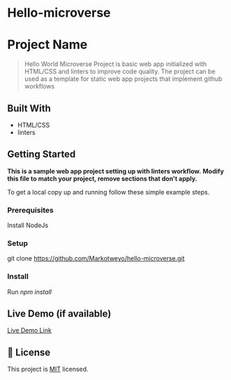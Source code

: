 # Hello-microverse
# Project Name

> Hello World Microverse Project is basic web app initialized with HTML/CSS and linters to improve code quality. The project can be used as a template for static web app projects that implement github workflows


## Built With

- HTML/CSS
- linters

## Getting Started

**This is a sample web app project setting up with linters workflow.**
**Modify this file to match your project, remove sections that don't apply.**

To get a local copy up and running follow these simple example steps.

### Prerequisites
Install NodeJs
### Setup
git clone https://github.com/Markotweyo/hello-microverse.git

### Install
Run *npm install*
## Live Demo (if available)

[Live Demo Link](http://127.0.0.1:5500/index.html)



## 📝 License

This project is [MIT](./MIT.md) licensed.
